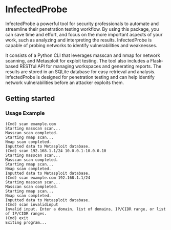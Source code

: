 # InfectedProbe
InfectedProbe a powerful tool for security professionals to automate and streamline their penetration testing workflow. By using this package, you can save time and effort, and focus on the more important aspects of your work, such as analyzing and interpreting the results. InfectedProbe is capable of probing networks to identify vulnerabilities and weaknesses. 

It consists of a Python CLI that leverages masscan and nmap for network scanning, and Metasploit for exploit testing. The tool also includes a Flask-based RESTful API for managing workspaces and generating reports. The results are stored in an SQLite database for easy retrieval and analysis. InfectedProbe is designed for penetration testing and can help identify network vulnerabilities before an attacker exploits them.



## Getting started

### Usage Example

```$ python mycli.py
(Cmd) scan example.com
Starting masscan scan...
Masscan scan completed.
Starting nmap scan...
Nmap scan completed.
Inputted data to Metasploit database.
(Cmd) scan 192.168.1.1/24 10.0.0.1-10.0.0.10
Starting masscan scan...
Masscan scan completed.
Starting nmap scan...
Nmap scan completed.
Inputted data to Metasploit database.
(Cmd) scan example.com 192.168.1.1/24
Starting masscan scan...
Masscan scan completed.
Starting nmap scan...
Nmap scan completed.
Inputted data to Metasploit database.
(Cmd) scan invalidinput
Invalid input. Enter a domain, list of domains, IP/CIDR range, or list of IP/CIDR ranges.
(Cmd) exit
Exiting program...

```
